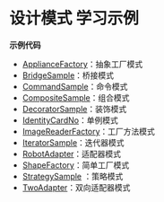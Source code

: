 # 设计模式 学习示例

**示例代码**

- [ApplianceFactory](https://github.com/vaa/DesignPatternExample/tree/master/ApplianceFactory)：抽象工厂模式
- [BridgeSample](https://github.com/vaa/DesignPatternExample/tree/master/BridgeSample)：桥接模式
- [CommandSample](https://github.com/vaa/DesignPatternExample/tree/master/CommandSample)：命令模式
- [CompositeSample](https://github.com/vaa/DesignPatternExample/tree/master/CompositeSample)：组合模式
- [DecoratorSample](https://github.com/vaa/DesignPatternExample/tree/master/DecoratorSample)：装饰模式
- [IdentityCardNo](https://github.com/vaa/DesignPatternExample/tree/master/IdentityCardNo)：单例模式
- [ImageReaderFactory](https://github.com/vaa/DesignPatternExample/tree/master/ImageReaderFactory)：工厂方法模式
- [IteratorSample](https://github.com/vaa/DesignPatternExample/tree/master/IteratorSample)：迭代器模式
- [RobotAdapter](https://github.com/vaa/DesignPatternExample/tree/master/RobotAdapter)：适配器模式
- [ShapeFactory](https://github.com/vaa/DesignPatternExample/tree/master/ShapeFactory)：简单工厂模式
- [StrategySample](https://github.com/vaa/DesignPatternExample/tree/master/StrategySample) ：策略模式
- [TwoAdapter](https://github.com/vaa/DesignPatternExample/tree/master/TwoAdapter)：双向适配器模式
